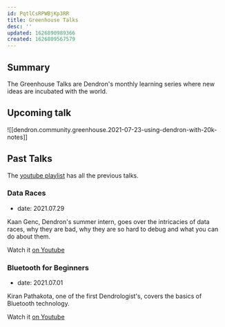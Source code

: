 ```yaml
---
id: PqtlCsRPWBjKp3RR
title: Greenhouse Talks
desc: ''
updated: 1626890989366
created: 1626809567579
---
```


## Summary

The Greenhouse Talks are Dendron's monthly learning series where new ideas are incubated with the world. 

## Upcoming talk

![[dendron.community.greenhouse.2021-07-23-using-dendron-with-20k-notes]]

## Past Talks

The [youtube playlist](https://www.youtube.com/playlist?list=PLrXlRqY7c8J-lPtS82muQd4VD8pR7Vn4E) has all the previous talks. 

### Data Races
- date: 2021.07.29

Kaan Genc, Dendron's summer intern, goes over the intricacies of data races, why they are bad, why they are so hard to debug and what you can do about them. 

Watch it [on Youtube](https://www.youtube.com/watch?v=iIuzWkSlZd8&list=PLrXlRqY7c8J-lPtS82muQd4VD8pR7Vn4E&index=3) 

### Bluetooth for Beginners
- date: 2021.07.01

Kiran Pathakota, one of the first Dendrologist's, covers the basics of Bluetooth technology. 

Watch it [on Youtube](https://www.youtube.com/watch?v=gzJdYicUjUs&list=PLrXlRqY7c8J-lPtS82muQd4VD8pR7Vn4E&index=1)